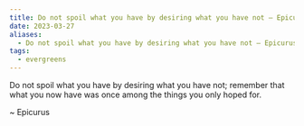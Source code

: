 ```yaml
---
title: Do not spoil what you have by desiring what you have not — Epicurus
date: 2023-03-27
aliases:
  - Do not spoil what you have by desiring what you have not — Epicurus
tags:
  - evergreens
---
```

Do not spoil what you have by desiring what you have not; remember that what you now have was once among the things you only hoped for.

~ Epicurus